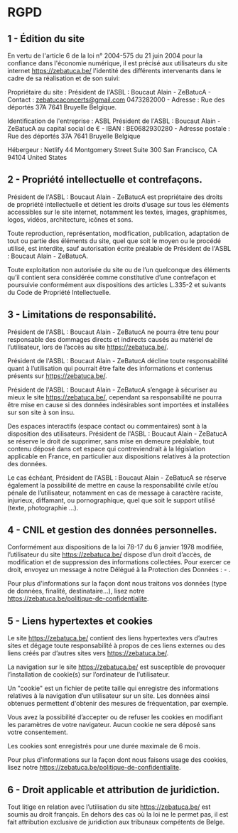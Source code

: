 # RGPD

## 1 - Édition du site

En vertu de l'article 6 de la loi n° 2004-575 du 21 juin 2004 pour la confiance dans l'économie numérique, il est précisé aux utilisateurs du site internet https://zebatuca.be/ l'identité des différents intervenants dans le cadre de sa réalisation et de son suivi:

Propriétaire du site : Président de l'ASBL : Boucaut Alain - ZeBatucA - Contact : zebatucaconcerts@gmail.com 0473282000 - Adresse : Rue des déportés 37A 7641 Bruyelle Belgique.

Identification de l'entreprise : ASBL Président de l'ASBL : Boucaut Alain - ZeBatucA au capital social de € - IBAN : BE0682930280 - Adresse postale : Rue des déportés 37A 7641 Bruyelle Belgique

Hébergeur : Netlify 44 Montgomery Street Suite 300 San Francisco, CA 94104 United States

## 2 - Propriété intellectuelle et contrefaçons.

Président de l'ASBL : Boucaut Alain - ZeBatucA est propriétaire des droits de propriété intellectuelle et détient les droits d’usage sur tous les éléments accessibles sur le site internet, notamment les textes, images, graphismes, logos, vidéos, architecture, icônes et sons.

Toute reproduction, représentation, modification, publication, adaptation de tout ou partie des éléments du site, quel que soit le moyen ou le procédé utilisé, est interdite, sauf autorisation écrite préalable de Président de l'ASBL : Boucaut Alain - ZeBatucA.

Toute exploitation non autorisée du site ou de l’un quelconque des éléments qu’il contient sera considérée comme constitutive d’une contrefaçon et poursuivie conformément aux dispositions des articles L.335-2 et suivants du Code de Propriété Intellectuelle.

## 3 - Limitations de responsabilité.

Président de l'ASBL : Boucaut Alain - ZeBatucA ne pourra être tenu pour responsable des dommages directs et indirects causés au matériel de l’utilisateur, lors de l’accès au site https://zebatuca.be/.

Président de l'ASBL : Boucaut Alain - ZeBatucA décline toute responsabilité quant à l’utilisation qui pourrait être faite des informations et contenus présents sur https://zebatuca.be/.

Président de l'ASBL : Boucaut Alain - ZeBatucA s’engage à sécuriser au mieux le site https://zebatuca.be/, cependant sa responsabilité ne pourra être mise en cause si des données indésirables sont importées et installées sur son site à son insu.

Des espaces interactifs (espace contact ou commentaires) sont à la disposition des utilisateurs. Président de l'ASBL : Boucaut Alain - ZeBatucA se réserve le droit de supprimer, sans mise en demeure préalable, tout contenu déposé dans cet espace qui contreviendrait à la législation applicable en France, en particulier aux dispositions relatives à la protection des données.

Le cas échéant, Président de l'ASBL : Boucaut Alain - ZeBatucA se réserve également la possibilité de mettre en cause la responsabilité civile et/ou pénale de l’utilisateur, notamment en cas de message à caractère raciste, injurieux, diffamant, ou pornographique, quel que soit le support utilisé (texte, photographie …).

## 4 - CNIL et gestion des données personnelles.

Conformément aux dispositions de la loi 78-17 du 6 janvier 1978 modifiée, l’utilisateur du site https://zebatuca.be/ dispose d’un droit d’accès, de modification et de suppression des informations collectées. Pour exercer ce droit, envoyez un message à notre Délégué à la Protection des Données : - .

Pour plus d'informations sur la façon dont nous traitons vos données (type de données, finalité, destinataire...), lisez notre https://zebatuca.be/politique-de-confidentialite.

## 5 - Liens hypertextes et cookies

Le site https://zebatuca.be/ contient des liens hypertextes vers d’autres sites et dégage toute responsabilité à propos de ces liens externes ou des liens créés par d’autres sites vers https://zebatuca.be/.

La navigation sur le site https://zebatuca.be/ est susceptible de provoquer l’installation de cookie(s) sur l’ordinateur de l’utilisateur.

Un "cookie" est un fichier de petite taille qui enregistre des informations relatives à la navigation d’un utilisateur sur un site. Les données ainsi obtenues permettent d'obtenir des mesures de fréquentation, par exemple.

Vous avez la possibilité d’accepter ou de refuser les cookies en modifiant les paramètres de votre navigateur. Aucun cookie ne sera déposé sans votre consentement.

Les cookies sont enregistrés pour une durée maximale de 6 mois.

Pour plus d'informations sur la façon dont nous faisons usage des cookies, lisez notre https://zebatuca.be/politique-de-confidentialite.

## 6 - Droit applicable et attribution de juridiction.

Tout litige en relation avec l’utilisation du site https://zebatuca.be/ est soumis au droit français. En dehors des cas où la loi ne le permet pas, il est fait attribution exclusive de juridiction aux tribunaux compétents de Belge.
